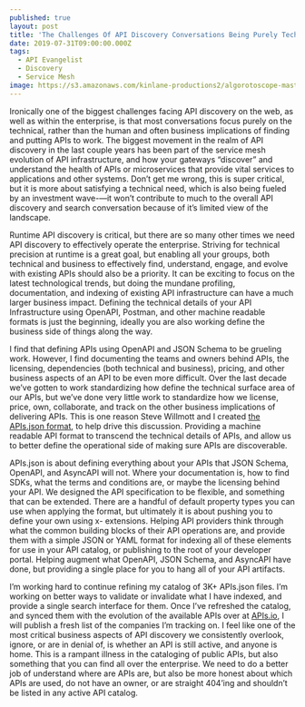 ```yaml
---
published: true
layout: post
title: 'The Challenges Of API Discovery Conversations Being Purely Technical'
date: 2019-07-31T09:00:00.000Z
tags:
  - API Evangelist
  - Discovery
  - Service Mesh
image: https://s3.amazonaws.com/kinlane-productions2/algorotoscope-master/containership-containership-blue-circuit-5.jpg
---
```


Ironically one of the biggest challenges facing API discovery on the web, as well as within the enterprise, is that most conversations focus purely on the technical, rather than the human and often business implications of finding and putting APIs to work. The biggest movement in the realm of API discovery in the last couple years has been part of the service mesh evolution of API infrastructure, and how your gateways “discover” and understand the health of APIs or microservices that provide vital services to applications and other systems. Don’t get me wrong, this is super critical, but it is more about satisfying a technical need, which is also being fueled by an investment wave-—it won’t contribute to much to the overall API discovery and search conversation because of it’s limited view of the landscape.

Runtime API discovery is critical, but there are so many other times we need API discovery to effectively operate the enterprise. Striving for technical precision at runtime is a great goal, but enabling all your groups, both technical and business to effectively find, understand, engage, and evolve with existing APIs should also be a priority. It can be exciting to focus on the latest technological trends, but doing the mundane profiling, documentation, and indexing of existing API infrastructure can have a much larger business impact. Defining the technical details of your API Infrastructure using OpenAPI, Postman, and other machine readable formats is just the beginning, ideally you are also working define the business side of things along the way.

I find that defining APIs using OpenAPI and JSON Schema to be grueling work. However, I find documenting the teams and owners behind APIs, the licensing, dependencies (both technical and business), pricing, and other business aspects of an API to be even more difficult. Over the last decade we’ve gotten to work standardizing how define the technical surface area of our APIs, but we’ve done very little work to standardize how we license, price, own, collaborate, and track on the other business implications of delivering APIs. This is one reason Steve Willmott and I created <a href="http://apisjson.org/">the APIs.json format</a>, to help drive this discussion. Providing a machine readable API format to transcend the technical details of APIs, and allow us to better define the operational side of making sure APIs are discoverable.

APIs.json is about defining everything about your APIs that JSON Schema, OpenAPI, and AsyncAPI will not. Where your documentation is, how to find SDKs, what the terms and conditions are, or maybe the licensing behind your API. We designed the API specification to be flexible, and something that can be extended. There are a handful of default property types you can use when applying the format, but ultimately it is about pushing you to define your own using x- extensions. Helping API providers think through what the common building blocks of their API operations are, and provide them with a simple JSON or YAML format for indexing all of these elements for use in your API catalog, or publishing to the root of your developer portal. Helping augment what OpenAPI, JSON Schema, and AsyncAPI have done, but providing a single place for you to hang all of your API artifacts.

I’m working hard to continue refining my catalog of 3K+ APIs.json files. I’m working on better ways to validate or invalidate what I have indexed, and provide a single search interface for them. Once I’ve refreshed the catalog, and synced them with the evolution of the available APIs over at <a href="http://apis.io">APIs.io</a>, I will publish a fresh list of the companies I’m tracking on. I feel like one of the most critical business aspects of API discovery we consistently overlook, ignore, or are in denial of, is whether an API is still active, and anyone is home. This is a rampant illness in the cataloging of public APIs, but also something that you can find all over the enterprise. We need to do a better job of understand where are APIs are, but also be more honest about which APIs are used, do not have an owner, or are straight 404’ing and shouldn’t be listed in any active API catalog.
